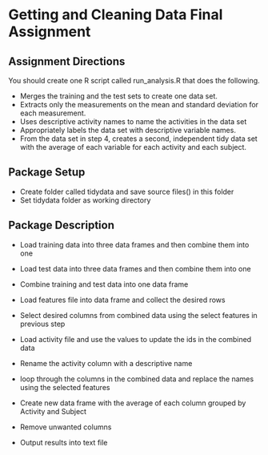 # Getting and Cleaning Data Final Assignment

## Assignment Directions
You should create one R script called run_analysis.R that does the following. 

- Merges the training and the test sets to create one data set.
- Extracts only the measurements on the mean and standard deviation for each measurement. 
- Uses descriptive activity names to name the activities in the data set
- Appropriately labels the data set with descriptive variable names. 
- From the data set in step 4, creates a second, independent tidy data set with the average of each variable for each activity and each subject.

## Package Setup

- Create folder called tidydata and save source files() in this folder
- Set tidydata folder as working directory

## Package Description
- Load training data into three data frames and then combine them into one
- Load test data into three data frames and then combine them into one
- Combine training and test data into one data frame 

- Load features file into data frame and collect the desired rows
- Select desired columns from combined data using the select features in previous step

- Load activity file and use the values to update the ids in the combined data
- Rename the activity column with a descriptive name

- loop through the columns in the combined data and replace the names using the selected features

- Create new data frame with the average of each column grouped by Activity and Subject
- Remove unwanted columns
- Output results into text file   

